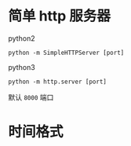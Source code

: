 # 简单 http 服务器

python2

```
python -m SimpleHTTPServer [port]
```

python3

```
python -m http.server [port]
```
默认 `8000` 端口

# 时间格式